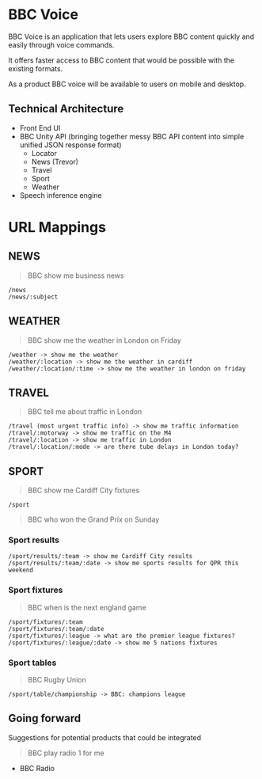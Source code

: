 BBC Voice
=========

BBC Voice is an application that lets users explore BBC content quickly and easily through voice commands.

It offers faster access to BBC content that would be possible with the existing formats.

As a product BBC voice will be available to users on mobile and desktop.

## Technical Architecture

+ Front End UI
+ BBC Unity API (bringing together messy BBC API content into simple unified JSON response format)
  - Locator
  - News (Trevor)
  - Travel
  - Sport
  - Weather
+ Speech inference engine

URL Mappings
================

## NEWS

> BBC show me business news

```
/news
/news/:subject
```

## WEATHER

> BBC show me the weather in London on Friday

```
/weather -> show me the weather
/weather/:location -> show me the weather in cardiff
/weather/:location/:time -> show me the weather in london on friday
```

## TRAVEL

> BBC tell me about traffic in London

```
/travel (most urgent traffic info) -> show me traffic information
/travel/:motorway -> show me traffic on the M4
/travel/:location -> show me traffic in London
/travel/:location/:mode -> are there tube delays in London today?
```

## SPORT

> BBC show me Cardiff City fixtures

```
/sport
```

> BBC who won the Grand Prix on Sunday

### Sport results

```
/sport/results/:team -> show me Cardiff City results
/sport/results/:team/:date -> show me sports results for QPR this weekend
```

### Sport fixtures

> BBC when is the next england game

```
/sport/fixtures/:team
/sport/fixtures/:team/:date
/sport/fixtures/:league -> what are the premier league fixtures?
/sport/fixtures/:league/:date -> show me 5 nations fixtures
```

### Sport tables

> BBC Rugby Union

```
/sport/table/championship -> BBC: champions league
```

## Going forward

Suggestions for potential products that could be integrated

> BBC play radio 1 for me

+ BBC Radio

